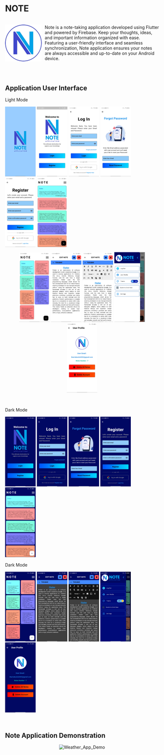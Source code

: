 # NOTE

  <br>
  <img align="left" src="https://github.com/Tharindu-Wickramarachchi/Note_App/blob/main/assets/images/Note_App_Logo.png" alt="Note app logo" width="120" style="margin-right: 10px;">
   Note is a note-taking application developed using Flutter and powered by Firebase. Keep your thoughts, ideas, and important information organized with ease. Featuring a user-friendly interface and seamless synchronization, Note application ensures your notes are always accessible and up-to-date on your Android device.
  <br>
   
##
  <br>
  
## Application User Interface

  <p align="center" width="100%">
  <p>Light Mode</p>
  <img src="https://github.com/Tharindu-Wickramarachchi/Note_App/blob/main/assets/screenshots/Screenshot_1.jpg" alt="Screenshot-1" width="100">
  <img src="https://github.com/Tharindu-Wickramarachchi/Note_App/blob/main/assets/screenshots/Screenshot_2.jpg" alt="Screenshot-2" width="100">
  <img src="https://github.com/Tharindu-Wickramarachchi/Note_App/blob/main/assets/screenshots/Screenshot_3.jpg" alt="Screenshot-3" width="100">
  <img src="https://github.com/Tharindu-Wickramarachchi/Note_App/blob/main/assets/screenshots/Screenshot_3.2.jpg" alt="Screenshot-3.2" width="100">
  <img src="https://github.com/Tharindu-Wickramarachchi/Note_App/blob/main/assets/screenshots/Screenshot_4.jpg" alt="Screenshot-4" width="100">
  <img src="https://github.com/Tharindu-Wickramarachchi/Note_App/blob/main/assets/screenshots/Screenshot_5.jpg" alt="Screenshot-5" width="100">
  </p>
  
  <p align="center" width="100%">   
  <img src="https://github.com/Tharindu-Wickramarachchi/Note_App/blob/main/assets/screenshots/Screenshot_6.jpg" alt="Screenshot-6" width="100">
  <img src="https://github.com/Tharindu-Wickramarachchi/Note_App/blob/main/assets/screenshots/Screenshot_7.jpg" alt="Screenshot-7" width="100">
  <img src="https://github.com/Tharindu-Wickramarachchi/Note_App/blob/main/assets/screenshots/Screenshot_8.jpg" alt="Screenshot-8" width="100">
  <img src="https://github.com/Tharindu-Wickramarachchi/Note_App/blob/main/assets/screenshots/Screenshot_9.jpg" alt="Screenshot-9" width="100">
  <img src="https://github.com/Tharindu-Wickramarachchi/Note_App/blob/main/assets/screenshots/Screenshot_10.jpg" alt="Screenshot-10" width="100">
  </p>

  <br>

  <p align="center" width="100%">
  <p>Dark Mode</p>
  <img src="https://github.com/Tharindu-Wickramarachchi/Note_App/blob/main/assets/screenshots/Screenshot_11.jpg" alt="Screenshot-11" width="100">
  <img src="https://github.com/Tharindu-Wickramarachchi/Note_App/blob/main/assets/screenshots/Screenshot_12.jpg" alt="Screenshot-12" width="100">
  <img src="https://github.com/Tharindu-Wickramarachchi/Note_App/blob/main/assets/screenshots/Screenshot_12.2.jpg" alt="Screenshot-12.2" width="100">
  <img src="https://github.com/Tharindu-Wickramarachchi/Note_App/blob/main/assets/screenshots/Screenshot_13.jpg" alt="Screenshot-13" width="100">
  <img src="https://github.com/Tharindu-Wickramarachchi/Note_App/blob/main/assets/screenshots/Screenshot_14.jpg" alt="Screenshot-14" width="100">
  </p>

  <p>Dark Mode</p>
  <img src="https://github.com/Tharindu-Wickramarachchi/Note_App/blob/main/assets/screenshots/Screenshot_15.jpg" alt="Screenshot-15" width="100">
  <img src="https://github.com/Tharindu-Wickramarachchi/Note_App/blob/main/assets/screenshots/Screenshot_16.jpg" alt="Screenshot-16" width="100">
  <img src="https://github.com/Tharindu-Wickramarachchi/Note_App/blob/main/assets/screenshots/Screenshot_17.jpg" alt="Screenshot-17" width="100">
  <img src="https://github.com/Tharindu-Wickramarachchi/Note_App/blob/main/assets/screenshots/Screenshot_18.jpg" alt="Screenshot-18" width="100">
  <img src="https://github.com/Tharindu-Wickramarachchi/Note_App/blob/main/assets/screenshots/Screenshot_19.jpg" alt="Screenshot-19" width="100">
  </p>

  <br>

## Note Application Demonstration

<p align="center">
  <img src="https://github.com/Tharindu-Wickramarachchi/Note_App/blob/main/assets/vedios/Note_app_demo.mp4" alt="Weather_App_Demo">
</p>

  
<!-- ## API Docs

  <p>This project uses the OpenWeatherMap API </p>
  <p>API used in this project: One Call API 3.0</p> 

  <br>
  
## Features

  <p>◉ Automatically acquire user current location.</p>
  <p>◉ Provide the current weather condition of the location.</p>
  <p>◉ Provide additional weather data such as humidity, wind speed, and visibility distance.</p>
  <p>◉ Application support light and dark mode</p>

  <br> -->

